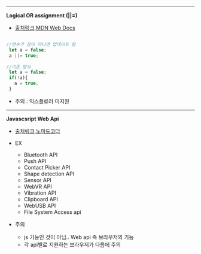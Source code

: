 ----------------------------
 **Logical OR assignment (||=)**
 
 - [출처링크,MDN Web Docs](https://developer.mozilla.org/en-US/docs/Web/JavaScript/Reference/Operators/Logical_OR_assignment)


 ```Javascript
 
 //변수가 참이 아니면 업데이트 됨
  let a = false;
  a ||= true;
  
 //기존 방식
  let a = false;
  if(!a){
    a = true;
  }
 ```
 
 - 주의 : 익스플로러 미지원

----------------------------
 **Javascsript Web Api**
 
 - [출처링크,노마드코더](https://www.youtube.com/watch?v=Vatd-V0pLXo)
 - EX
   - Bluetooth API
   - Push API
   - Contact Picker API
   - Shape detection API
   - Sensor API
   - WebVR API
   - Vibration API
   - Clipboard API
   - WebUSB API
   - File System Access api
 
 
 - 주의 
   - js 기능인 것이 아님.. Web api 즉 브라우저의 기능
   - 각 api별로 지원하는 브라우저가 다름에 주의   
